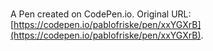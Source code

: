 # 

A Pen created on CodePen.io. Original URL: [https://codepen.io/pablofriske/pen/xxYGXrB](https://codepen.io/pablofriske/pen/xxYGXrB).

